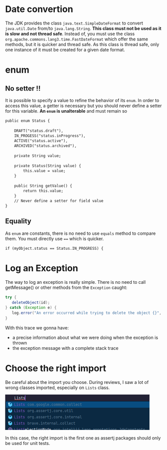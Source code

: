 # Date convertion

The JDK provides the class `java.text.SimpleDateFormat` to convert `java.util.Date` from/to `java.lang.String`. **This class must not be used as it is slow and not thread safe**. Instead of, you must use the class `org.apache.commons.lang3.time.FastDateFormat` which offer the same methods, but it is quicker and thread safe. As this class is thread safe, only one instance of it must be created for a given date format.

# enum

## No setter !!

It is possible to specify a value to refine the behavior of its `enum`. In order to access this value, a getter is necessary but you should never define a setter for this variable. **An `enum` is unalterable** and must remain so

    public enum Status {

        DRAFT("status.draft"),
        IN_PROGESS("status.inProgress"),
        ACTIVE("status.active"),
        ARCHIVED("status.archived"),
    
        private String value;
    
        private Status(String value) {
            this.value = value;
        }

        public String getValue() {
            return this.value;
        }
        // Never define a setter for field value
    }

## Equality

As `enum` are constants, there is no need to use `equals` method to compare them. You must directly use `==` which is quicker.

    if (myObject.status == Status.IN_PROGRESS) {

# Log an Exception

The way to log an exception is really simple. There is no need to call getMessage() or other methods from the `Exception` caught:

```java
try {
   deleteObject(id);
} catch (Exception e) {
   log.error("An error occurred while trying to delete the object {}", id, e);
}
```
With this trace we gonna have:
- a precise information about what we were doing when the exception is thrown
- the exception message with a complete stack trace 

# Choose the right import

Be careful about the import you choose. During reviews, I saw a lot of wrong classes imported, especially on `Lists` class.

![image.png](/.attachments/image-420c0b46-13d2-460c-8eca-8ad79601e631.png)

In this case, the right import is the first one as assertj packages should only be used for unit tests.

